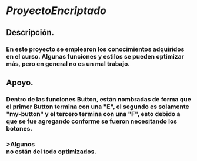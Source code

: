 # ***ProyectoEncriptado***

## **Descripción.**
###    En este proyecto se emplearon los conocimientos adquiridos en el curso. Algunas funciones y estilos se pueden optimizar más, pero en general no es un mal trabajo.

## **Apoyo.**
###    Dentro de las funciones Button, están nombradas de forma que el primer Button termina con una "E", el segundo es solamente "my-button" y el tercero termina con una "F", esto debido a que se fue agregando conforme se fueron necesitando los botones.

###    >Algunos <div> no están del todo optimizados.
